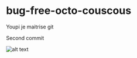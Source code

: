 # bug-free-octo-couscous

Youpi je maitrise git

Second commit

![alt text](https://images.bfmtv.com/ZwcERa0xf7BaTlk7W_h9aUn2eRc=/4x3:1236x696/1232x0/images/Juan-Joya-Borja-El-Risitas-dans-l-emission-espagnole-Ratones-coloraos-1016561.jpg)